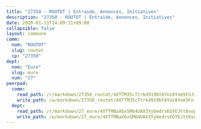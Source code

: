 ```yaml
---
title: "27350 - ROUTOT | Entraide, Annonces, Initiatives"
description: "27350 - ROUTOT | Entraide, Annonces, Initiatives"
date: 2020-01-11T14:09:21+09:00
collapsible: false
layout: commune
comm:
  nom: "ROUTOT"
  slug: routot
  cp: "27350"
dept:
  nom: "Eure"
  slug: eure
  num: "27"
peerpad:
  comm:
    read_path: /r/markdown/27350_routot/4XTTM35cTtrkd919bt6YUz8Yom5FnJryoTheTFYYFQXiRnhAf
    write_path: /w/markdown/27350_routot/4XTTM35cTtrkd919bt6YUz8Yom5FnJryoTheTFYYFQXiRnhAf-K3TgUKRRqo71w3uec6V81XvvwdmMd5UEVJSfaBxyNq9a4Mj7e7fktnnjo9Jf1QaeNnbhYeQ5YAiSNNZ2fpqP4ciXyHnaPHbHXWmYoEkWerRZdredbh2yoC75sB3SThzh7fMW57Mh
  dept:
    read_path: /r/markdown/27_eure/4XTTMBaX6xSM64UAX3YybedrsEGYEJtt6vopdQsPEFtGijgwg
    write_path: /w/markdown/27_eure/4XTTMBaX6xSM64UAX3YybedrsEGYEJtt6vopdQsPEFtGijgwg-K3TgUmjy61Gu7ZFzjoVmiacXP2Rc4pq6sxVCYUX3mFQZWQw9yCKsEoAMagtuW4jJTYhK96DsWW4cPmZLagvQNZ34BscGcu4btrtJibt18c1mpqofaWe6Q3RartDiuMTjY7NrsH4r
---
```


